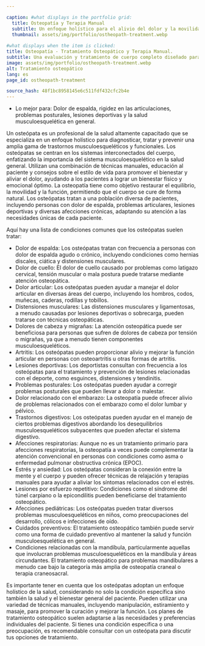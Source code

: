 ```yaml
---

caption: #what displays in the portfolio grid:
  title: Osteopatía y Terapia Manual
  subtitle: Un enfoque holístico para el alivio del dolor y la movilidad, restaurando el equilibrio a través de técnicas osteopáticas.
  thumbnail: assets/img/portfolio/ostheopath-treatment.webp
  
#what displays when the item is clicked:
title: Osteopatía - Tratamiento Osteopático y Terapia Manual.
subtitle: Una evaluación y tratamiento de cuerpo completo diseñado para abordar desequilibrios musculoesqueléticos, aliviar el dolor y mejorar la movilidad. Las técnicas pueden incluir movilización articular, liberación miofascial y terapia de tejidos blandos, dependiendo de sus necesidades individuales.
image: assets/img/portfolio/ostheopath-treatment.webp
alt: Tratamiento osteopático
lang: es
page_id: ostheopath-treatment

source_hash: 48f1bc8958145e6c511fdf432cfc2b4e
---
```

- Lo mejor para: Dolor de espalda, rigidez en las articulaciones, problemas posturales, lesiones deportivas y la salud musculoesquelética en general.

Un osteópata es un profesional de la salud altamente capacitado que se especializa en un enfoque holístico para diagnosticar, tratar y prevenir una amplia gama de trastornos musculoesqueléticos y funcionales. Los osteópatas se centran en los sistemas interconectados del cuerpo, enfatizando la importancia del sistema musculoesquelético en la salud general. Utilizan una combinación de técnicas manuales, educación al paciente y consejos sobre el estilo de vida para promover el bienestar y aliviar el dolor, ayudando a los pacientes a lograr un bienestar físico y emocional óptimo. La osteopatía tiene como objetivo restaurar el equilibrio, la movilidad y la función, permitiendo que el cuerpo se cure de forma natural. Los osteópatas tratan a una población diversa de pacientes, incluyendo personas con dolor de espalda, problemas articulares, lesiones deportivas y diversas afecciones crónicas, adaptando su atención a las necesidades únicas de cada paciente.

Aquí hay una lista de condiciones comunes que los osteópatas suelen tratar:
- Dolor de espalda: Los osteópatas tratan con frecuencia a personas con dolor de espalda agudo o crónico, incluyendo condiciones como hernias discales, ciática y distensiones musculares.
- Dolor de cuello: El dolor de cuello causado por problemas como latigazo cervical, tensión muscular o mala postura puede tratarse mediante atención osteopática.
- Dolor articular: Los osteópatas pueden ayudar a manejar el dolor articular en diversas áreas del cuerpo, incluyendo los hombros, codos, muñecas, caderas, rodillas y tobillos.
- Distensiones musculares: Las distensiones musculares y ligamentosas, a menudo causadas por lesiones deportivas o sobrecarga, pueden tratarse con técnicas osteopáticas.
- Dolores de cabeza y migrañas: La atención osteopática puede ser beneficiosa para personas que sufren de dolores de cabeza por tensión o migrañas, ya que a menudo tienen componentes musculoesqueléticos.
- Artritis: Los osteópatas pueden proporcionar alivio y mejorar la función articular en personas con osteoartritis u otras formas de artritis.
- Lesiones deportivas: Los deportistas consultan con frecuencia a los osteópatas para el tratamiento y prevención de lesiones relacionadas con el deporte, como esguinces, distensiones y tendinitis.
- Problemas posturales: Los osteópatas pueden ayudar a corregir problemas posturales que pueden llevar a dolor o malestar.
- Dolor relacionado con el embarazo: La osteopatía puede ofrecer alivio de problemas relacionados con el embarazo como el dolor lumbar y pélvico.
- Trastornos digestivos: Los osteópatas pueden ayudar en el manejo de ciertos problemas digestivos abordando los desequilibrios musculoesqueléticos subyacentes que pueden afectar el sistema digestivo.
- Afecciones respiratorias: Aunque no es un tratamiento primario para afecciones respiratorias, la osteopatía a veces puede complementar la atención convencional en personas con condiciones como asma o enfermedad pulmonar obstructiva crónica (EPOC).
- Estrés y ansiedad: Los osteópatas consideran la conexión entre la mente y el cuerpo y pueden ofrecer técnicas de relajación y terapias manuales para ayudar a aliviar los síntomas relacionados con el estrés.
- Lesiones por esfuerzo repetitivo: Condiciones como el síndrome del túnel carpiano o la epicondilitis pueden beneficiarse del tratamiento osteopático.
- Afecciones pediátricas: Los osteópatas pueden tratar diversos problemas musculoesqueléticos en niños, como preocupaciones del desarrollo, cólicos e infecciones de oído.
- Cuidados preventivos: El tratamiento osteopático también puede servir como una forma de cuidado preventivo al mantener la salud y función musculoesquelética en general.
- Condiciones relacionadas con la mandíbula, particularmente aquellas que involucran problemas musculoesqueléticos en la mandíbula y áreas circundantes. El tratamiento osteopático para problemas mandibulares a menudo cae bajo la categoría más amplia de osteopatía craneal o terapia craneosacral.

Es importante tener en cuenta que los osteópatas adoptan un enfoque holístico de la salud, considerando no solo la condición específica sino también la salud y el bienestar general del paciente. Pueden utilizar una variedad de técnicas manuales, incluyendo manipulación, estiramiento y masaje, para promover la curación y mejorar la función. Los planes de tratamiento osteopático suelen adaptarse a las necesidades y preferencias individuales del paciente. Si tienes una condición específica o una preocupación, es recomendable consultar con un osteópata para discutir tus opciones de tratamiento.